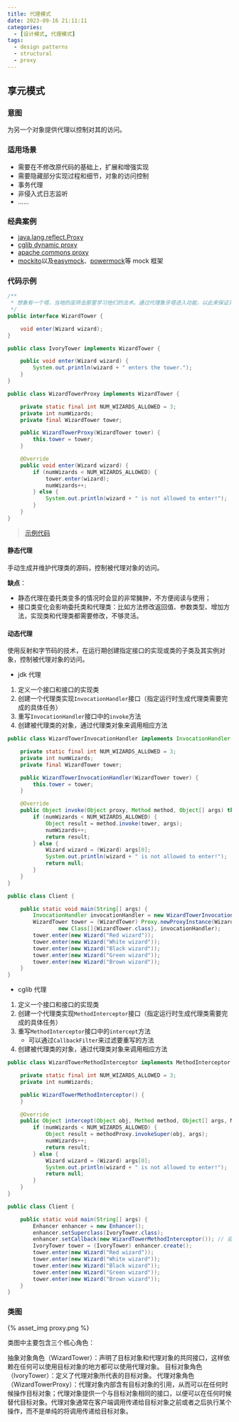 ```yaml
---
title: 代理模式
date: 2023-09-16 21:11:11
categories:
  - [设计模式, 代理模式]
tags:
  - design patterns
  - structural
  - proxy
---
```


## 享元模式

### 意图

为另一个对象提供代理以控制对其的访问。

### 适用场景

- 需要在不修改原代码的基础上，扩展和增强实现
- 需要隐藏部分实现过程和细节，对象的访问控制
- 事务代理
- 非侵入式日志监听
- ......

<!-- more -->

### 经典案例

- [java.lang.reflect.Proxy](https://docs.oracle.com/javase/8/docs/api/java/lang/reflect/Proxy.html)
- [cglib dynamic proxy](https://cglib.sourceforge.net/apidocs/net/sf/cglib/proxy/Enhancer.html)
- [apache commons proxy](https://commons.apache.org/proper/commons-proxy/)
- [mockito](https://javadoc.io/doc/org.mockito/mockito-core/latest/org/mockito/Mockito.html)以及[easymock](https://easymock.org/user-guide.html)、[powermock](https://powermock.github.io/)等 mock 框架

### 代码示例

```java
/**
 * 想象有一个塔，当地的巫师去那里学习他们的法术。通过代理象牙塔进入功能，以此来保证只有前3个巫师才能进入。
 */
public interface WizardTower {

    void enter(Wizard wizard);
}

public class IvoryTower implements WizardTower {

    public void enter(Wizard wizard) {
        System.out.println(wizard + " enters the tower.");
    }
}

public class WizardTowerProxy implements WizardTower {

    private static final int NUM_WIZARDS_ALLOWED = 3;
    private int numWizards;
    private final WizardTower tower;

    public WizardTowerProxy(WizardTower tower) {
        this.tower = tower;
    }

    @Override
    public void enter(Wizard wizard) {
        if (numWizards < NUM_WIZARDS_ALLOWED) {
            tower.enter(wizard);
            numWizards++;
        } else {
            System.out.println(wizard + " is not allowed to enter!");
        }
    }
}
```

> [示例代码]()

#### 静态代理

手动生成并维护代理类的源码，控制被代理对象的访问。

**缺点**：

- 静态代理在委托类变多的情况时会显的非常臃肿，不方便阅读与使用；
- 接口类变化会影响委托类和代理类：比如方法修改返回值、参数类型、增加方法，实现类和代理类都需要修改，不够灵活。

#### 动态代理

使用反射和字节码的技术，在运行期创建指定接口的实现或类的子类及其实例对象，控制被代理对象的访问。

- jdk 代理

1. 定义一个接口和接口的实现类
2. 创建一个代理类实现`InvocationHandler`接口（指定运行时生成代理类需要完成的具体任务）
3. 重写`InvocationHandler`接口中的`invoke`方法
4. 创建被代理类的对象，通过代理类对象来调用相应方法

```java
public class WizardTowerInvocationHandler implements InvocationHandler {

    private static final int NUM_WIZARDS_ALLOWED = 3;
    private int numWizards;
    private final WizardTower tower;

    public WizardTowerInvocationHandler(WizardTower tower) {
        this.tower = tower;
    }

    @Override
    public Object invoke(Object proxy, Method method, Object[] args) throws Throwable {
        if (numWizards < NUM_WIZARDS_ALLOWED) {
            Object result = method.invoke(tower, args);
            numWizards++;
            return result;
        } else {
            Wizard wizard = (Wizard) args[0];
            System.out.println(wizard + " is not allowed to enter!");
            return null;
        }
    }
}

public class Client {

    public static void main(String[] args) {
        InvocationHandler invocationHandler = new WizardTowerInvocationHandler(new IvoryTower());
        WizardTower tower = (WizardTower) Proxy.newProxyInstance(WizardTower.class.getClassLoader(),
                new Class[]{WizardTower.class}, invocationHandler);
        tower.enter(new Wizard("Red wizard"));
        tower.enter(new Wizard("White wizard"));
        tower.enter(new Wizard("Black wizard"));
        tower.enter(new Wizard("Green wizard"));
        tower.enter(new Wizard("Brown wizard"));
    }
}
```

- cglib 代理

1. 定义一个接口和接口的实现类
2. 创建一个代理类实现`MethodInterceptor`接口（指定运行时生成代理类需要完成的具体任务）
3. 重写`MethodInterceptor`接口中的`intercept`方法
   - 可以通过`CallbackFilter`来过滤要重写的方法
4. 创建被代理类的对象，通过代理类对象来调用相应方法

```java
public class WizardTowerMethodInterceptor implements MethodInterceptor {

    private static final int NUM_WIZARDS_ALLOWED = 3;
    private int numWizards;

    public WizardTowerMethodInterceptor() {
    }

    @Override
    public Object intercept(Object obj, Method method, Object[] args, MethodProxy methodProxy) throws Throwable {
        if (numWizards < NUM_WIZARDS_ALLOWED) {
            Object result = methodProxy.invokeSuper(obj, args);
            numWizards++;
            return result;
        } else {
            Wizard wizard = (Wizard) args[0];
            System.out.println(wizard + " is not allowed to enter!");
            return null;
        }
    }
}

public class Client {

    public static void main(String[] args) {
        Enhancer enhancer = new Enhancer();
        enhancer.setSuperclass(IvoryTower.class);
        enhancer.setCallback(new WizardTowerMethodInterceptor()); // 会拦截IvoryTower中的所有方法
        IvoryTower tower = (IvoryTower) enhancer.create();
        tower.enter(new Wizard("Red wizard"));
        tower.enter(new Wizard("White wizard"));
        tower.enter(new Wizard("Black wizard"));
        tower.enter(new Wizard("Green wizard"));
        tower.enter(new Wizard("Brown wizard"));
    }
}
```

### 类图

{% asset_img proxy.png %}

类图中主要包含三个核心角色：

抽象对象角色（WizardTower）：声明了目标对象和代理对象的共同接口，这样依赖在任何可以使用目标对象的地方都可以使用代理对象。
目标对象角色（IvoryTower）：定义了代理对象所代表的目标对象。
代理对象角色（WizardTowerProxy）：代理对象内部含有目标对象的引用，从而可以在任何时候操作目标对象；代理对象提供一个与目标对象相同的接口，以便可以在任何时候替代目标对象。代理对象通常在客户端调用传递给目标对象之前或者之后执行某个操作，而不是单纯的将调用传递给目标对象。
